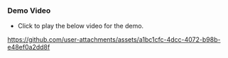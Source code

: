 ### Demo Video
- Click to play the below video for the demo.

https://github.com/user-attachments/assets/a1bc1cfc-4dcc-4072-b98b-e48ef0a2dd8f

